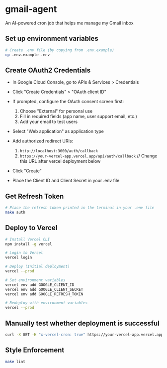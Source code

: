 # gmail-agent

An AI-powered cron job that helps me manage my Gmail inbox

## Set up environment variables

```bash
# Create .env file (by copying from .env.example)
cp .env.example .env
```

## Create OAuth2 Credentials

- In Google Cloud Console, go to APIs & Services > Credentials
- Click "Create Credentials" > "OAuth client ID"
- If prompted, configure the OAuth consent screen first:

  1. Choose "External" for personal use
  2. Fill in required fields (app name, user support email, etc.)
  3. Add your email to test users

- Select "Web application" as application type
- Add authorized redirect URIs:

  1. `http://localhost:3000/auth/callback`
  2. `https://your-vercel-app.vercel.app/api/auth/callback` // Change this URL after vercel deployment below

- Click "Create"
- Place the Client ID and Client Secret in your .env file

## Get Refresh Token

```bash
# Place the refresh token printed in the terminal in your .env file
make auth
```

## Deploy to Vercel

```bash
# Install Vercel CLI
npm install -g vercel

# Login to Vercel
vercel login

# Deploy (Initial deployment)
vercel --prod

# Set environment variables
vercel env add GOOGLE_CLIENT_ID
vercel env add GOOGLE_CLIENT_SECRET
vercel env add GOOGLE_REFRESH_TOKEN

# Redeploy with environment variables
vercel --prod
```

## Manually test whether deployment is successful

```bash
curl -X GET -H "x-vercel-cron: true" https://your-vercel-app.vercel.app/api/cron/gmail/monitor
```

## Style Enforcement

```bash
make lint
```
